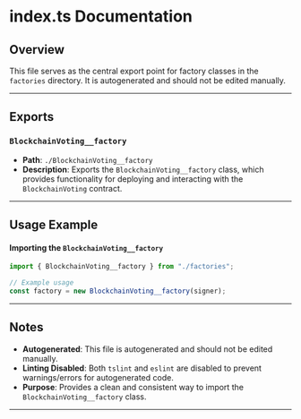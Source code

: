 
# index.ts Documentation

## Overview

This file serves as the central export point for factory classes in the `factories` directory. It is autogenerated and should not be edited manually.

---

## Exports

### `BlockchainVoting__factory`
- **Path**: `./BlockchainVoting__factory`
- **Description**: Exports the `BlockchainVoting__factory` class, which provides functionality for deploying and interacting with the `BlockchainVoting` contract.

---

## Usage Example

#### Importing the `BlockchainVoting__factory`
```typescript
import { BlockchainVoting__factory } from "./factories";

// Example usage
const factory = new BlockchainVoting__factory(signer);
```

---

## Notes

- **Autogenerated**: This file is autogenerated and should not be edited manually.
- **Linting Disabled**: Both `tslint` and `eslint` are disabled to prevent warnings/errors for autogenerated code.
- **Purpose**: Provides a clean and consistent way to import the `BlockchainVoting__factory` class.

---
